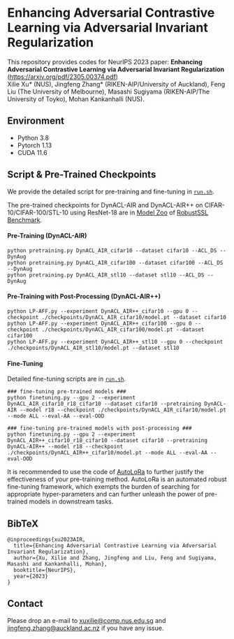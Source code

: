 
# Enhancing Adversarial Contrastive Learning via Adversarial Invariant Regularization

This repository provides codes for NeurIPS 2023 paper: **Enhancing Adversarial Contrastive Learning via Adversarial Invariant Regularization** (https://arxiv.org/pdf/2305.00374.pdf)
<br> Xilie Xu* (NUS), Jingfeng Zhang* (RIKEN-AIP/University of Auckland), Feng Liu (The University of Melbourne), Masashi Sugiyama (RIKEN-AIP/The University of Toyko), Mohan Kankanhalli (NUS).

## Environment
+ Python 3.8
+ Pytorch 1.13
+ CUDA 11.6


## Script & Pre-Trained Checkpoints
We provide the detailed script for pre-training and fine-tuning in [```run.sh```](./run.sh).

The pre-trained checkpoints for DynACL-AIR and DynACL-AIR++ on CIFAR-10/CIFAR-100/STL-10 using ResNet-18 are in [Model Zoo](https://github.com/GodXuxilie/RobustSSL_Benchmark) of [RobustSSL Benchmark](https://robustssl.github.io).

#### Pre-Training (DynACL-AIR)
```
python pretraining.py DynACL_AIR_cifar10 --dataset cifar10 --ACL_DS --DynAug
python pretraining.py DynACL_AIR_cifar100 --dataset cifar100 --ACL_DS --DynAug
python pretraining.py DynACL_AIR_stl10 --dataset stl10 --ACL_DS --DynAug
```
#### Pre-Training with Post-Processing (DynACL-AIR++)
```
python LP-AFF.py --experiment DynACL_AIR++_cifar10 --gpu 0 --checkpoint ./checkpoints/DynACL_AIR_cifar10/model.pt --dataset cifar10
python LP-AFF.py --experiment DynACL_AIR++_cifar100 --gpu 0 --checkpoint ./checkpoints/DynACL_AIR_cifar100/model.pt --dataset cifar100
python LP-AFF.py --experiment DynACL_AIR++_stl10 --gpu 0 --checkpoint ./checkpoints/DynACL_AIR_stl10/model.pt --dataset stl10

```
#### Fine-Tuning
Detailed fine-tuning scripts are in [`run.sh`](./run.sh).
```
### fine-tuning pre-trained models ###
python finetuning.py --gpu 2 --experiment DynACL_AIR_cifar10_r18_cifar10 --dataset cifar10 --pretraining DynACL-AIR --model r18 --checkpoint ./checkpoints/DynACL_AIR_cifar10/model.pt --mode ALL --eval-AA --eval-OOD

### fine-tuning pre-trained models with post-processing ###
python finetuning.py --gpu 2 --experiment DynACL_AIR++_cifar10_r18_cifar10 --dataset cifar10 --pretraining DynACL-AIR++ --model r18 --checkpoint ./checkpoints/DynACL_AIR++_cifar10/model.pt --mode ALL --eval-AA --eval-OOD
```

It is recommended to use the code of [AutoLoRa](https://github.com/GodXuxilie/RobustSSL_Benchmark/tree/main/Finetuning_Methods/AutoLoRa) to further justify the effectiveness of your pre-training method. AutoLoRa is an automated robust fine-tuning framework, which exempts the burden of searching for appropriate hyper-parameters and can further unleash the power of pre-trained models in downstream tasks.

## BibTeX
```
@inproceedings{xu2023AIR,
  title={Enhancing Adversarial Contrastive Learning via Adversarial Invariant Regularization},
  author={Xu, Xilie and Zhang, Jingfeng and Liu, Feng and Sugiyama, Masashi and Kankanhalli, Mohan},
  booktitle={NeurIPS},
  year={2023}
}
```

## Contact
Please drop an e-mail to xuxilie@comp.nus.edu.sg and jingfeng.zhang@auckland.ac.nz if you have any issue.
